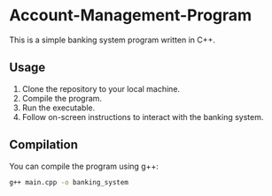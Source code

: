 # Account-Management-Program
This is a simple banking system program written in C++.


## Usage

1. Clone the repository to your local machine.
2. Compile the program.
3. Run the executable.
4. Follow on-screen instructions to interact with the banking system.

## Compilation

You can compile the program using g++:

```bash
g++ main.cpp -o banking_system

